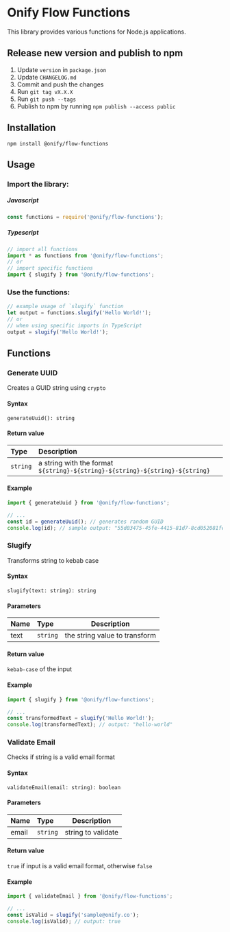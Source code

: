 # Onify Flow Functions

This library provides various functions for Node.js applications.

## Release new version and publish to npm

1. Update `version` in `package.json`
2. Update `CHANGELOG.md`
3. Commit and push the changes
4. Run `git tag vX.X.X`
5. Run `git push --tags`
6. Publish to npm by running `npm publish --access public`

## Installation

```
npm install @onify/flow-functions
```

## Usage

### Import the library:

##### Javascript

```js
const functions = require('@onify/flow-functions');
```

##### Typescript

```ts
// import all functions
import * as functions from '@onify/flow-functions';
// or
// import specific functions
import { slugify } from '@onify/flow-functions';
```

### Use the functions:

```ts
// example usage of `slugify` function
let output = functions.slugify('Hello World!');
// or
// when using specific imports in TypeScript
output = slugify('Hello World!');
```

## Functions

### Generate UUID

Creates a GUID string using `crypto`

#### Syntax

```
generateUuid(): string
```

#### Return value

| Type     | Description                                                                  |
| :------- | :--------------------------------------------------------------------------- |
| `string` | a string with the format `${string}-${string}-${string}-${string}-${string}` |

#### Example

```ts
import { generateUuid } from '@onify/flow-functions';

// ...
const id = generateUuid(); // generates random GUID
console.log(id); // sample output: "55d03475-45fe-4415-81d7-8cd052081fe1"
```

### Slugify

Transforms string to kebab case

#### Syntax

```
slugify(text: string): string
```

#### Parameters

| Name | Type     | Description                   |
| :--- | :------- | ----------------------------- |
| text | `string` | the string value to transform |

#### Return value

`kebab-case` of the input

#### Example

```ts
import { slugify } from '@onify/flow-functions';

// ...
const transformedText = slugify('Hello World!');
console.log(transformedText); // output: "hello-world"
```

### Validate Email

Checks if string is a valid email format

#### Syntax

```
validateEmail(email: string): boolean
```

#### Parameters

| Name  | Type     | Description        |
| :---- | :------- | ------------------ |
| email | `string` | string to validate |

#### Return value

`true` if input is a valid email format, otherwise `false`

#### Example

```ts
import { validateEmail } from '@onify/flow-functions';

// ...
const isValid = slugify('sample@onify.co');
console.log(isValid); // output: true
```
